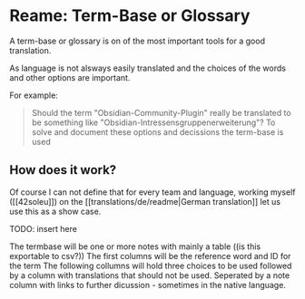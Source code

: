 # Reame: Term-Base or Glossary

A term-base or glossary is on of the most important tools for a good translation.

As language is not alsways easily translated and the choices of the words and other options are important.

For example:
> Should the term "Obsidian-Community-Plugin" really be translated to be something like "Obsidian-Intressensgruppenerweiterung"? To solve and document these options and decissions the term-base is used
> 
## How does it work?

Of course I can not define that for every team and language, working myself ([[42soleu]]) on the [[translations/de/readme\|German translation]] let us use this as a show case.

TODO: insert here

The termbase will be one or more notes with mainly a table ((is this exportable to csv?))
The first columns will be the reference word and ID for the term
The following collumns will hold three choices to be used followed by a column with translations that should not be used. Seperated by a note column with links to further dicussion - sometimes in the native language. 